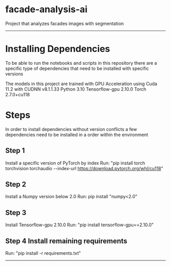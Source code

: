 # facade-analysis-ai
Project that analyzes facades images with segmentation


--------------------------------------------------------

# Installing Dependencies
To be able to run the notebooks and scripts in this repository there are a specific type of dependencies that need to be installed with specific versions

The models in this project are trained with GPU Acceleration using Cuda 11.2 with CUDNN v8.1.1.33
Python 3.10
Tensorflow-gpu 2.10.0
Torch 2.7.0+cu118



# Steps
In order to install dependencies without version conflicts a few dependencies need to be installed in a order within the environment

## Step 1
Install a specific version of PyTorch by index
Run: "pip install torch torchvision torchaudio --index-url https://download.pytorch.org/whl/cu118"

## Step 2
Install a Numpy version below 2.0
Run: pip install "numpy<2.0"

## Step 3
Install Tensorflow-gpu 2.10.0
Run: "pip install tensorflow-gpu==2.10.0"

## Step 4 Install remaining requirements
Run: "pip install -r requirements.txt"

--------------------------------------------------------
